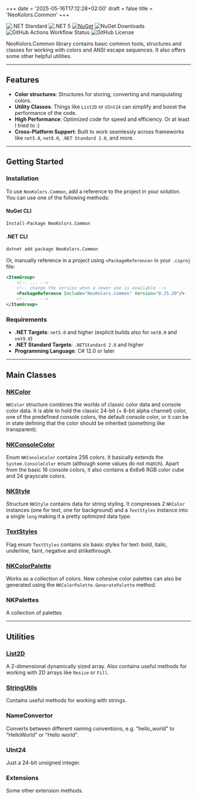 ﻿+++
date = '2025-05-16T17:12:28+02:00'
draft = false
title = 'NeoKolors.Common'
+++

![.NET Standard](https://img.shields.io/badge/.NET-Standard2.0-89b4fa?style=for-the-badge&labelColor=6c7086)
![.NET 5](https://img.shields.io/badge/.NET-5.0-cba6f7?style=for-the-badge&labelColor=6c7086)
[![NuGet](https://img.shields.io/nuget/v/NeoKolors.Common?color=f5c2e7&style=for-the-badge&labelColor=6c7086)](https://www.nuget.org/packages/NeoKolors.Common)
![NuGet Downloads](https://img.shields.io/nuget/dt/NeoKolors.Common?color=a6e3a1&style=for-the-badge&labelColor=6c7086)
![GitHub Actions Workflow Status](https://img.shields.io/github/actions/workflow/status/KryKomDev/NeoKolors/build-common.yml?style=for-the-badge&labelColor=%236c7086&color=%23f9e2af)
![GitHub License](https://img.shields.io/github/license/KryKomDev/NeoKolors?style=for-the-badge&labelColor=%236c7086&color=%23fab387)

NeoKolors.Common library contains basic common tools, structures and classes
for working with colors and ANSI escape sequences. It also offers some other 
helpful utilities.

---

## Features
- **Color structures**: Structures for storing, converting and manipulating colors.
- **Utility Classes**: Things like `List2D` or `UInt24` can simplify and boost the performance of the code. 
- **High Performance**: Optimized code for speed and efficiency. Or at least I tried to :)
- **Cross-Platform Support**: Built to work seamlessly across frameworks like `net5.0`, `net8.0`, `.NET Standard 2.0`, and more.

---

## Getting Started

### Installation

To use `NeoKolors.Common`, add a reference to the project in your solution. You can use one of the following methods:

#### NuGet CLI

``` bash
Install-Package NeoKolors.Common
```

#### .NET CLI

``` bash
dotnet add package NeoKolors.Common
```

Or, manually reference in a project using `<PackageReference>` in your `.csproj` file:

``` xml
<ItemGroup>
    <!-- ... -->
    <!-- change the version when a newer one is available -->
    <PackageReference Include="NeoKolors.Common" Version="0.25.20"/> 
    <!-- ... -->
</ItemGroup>
```

### Requirements

- **.NET Targets**: `net5.0` and higher (explicit builds also for `net8.0` and `net9.0`) 
- **.NET Standard Targets**: `.NETStandard 2.0` and higher
- **Programming Language**: C# 12.0 or later

---

## Main Classes

### [NKColor](nkcolor)

`NKColor` structure combines the worlds of classic color data and console color data.
It is able to hold the classic 24-bit (+ 8-bit alpha channel) color, one of the predefined 
console colors, the default console color, or it can be in state defining that the color
should be inherited (something like transparent).

### [NKConsoleColor](nkconsolecolor)

Enum `NKConoleColor` contains 256 colors. It basically extends the `System.ConsoleColor` enum 
(although some values do not match). Apart from the basic 16 console colors, it also 
contains a 6x6x6 RGB color cube and 24 grayscale colors.

### [NKStyle](nkstyle)

Structure `NKStyle` contains data for string styling. It compresses 2 `NKColor` instances
(one for text, one for background) and a `TextStyles` instance into a single `long` making
it a pretty optimized data type.

### [TextStyles](textstyles)

Flag enum `TextStyles` contains six basic styles for text: bold, italic, underline, faint, 
negative and strikethrough.

### [NKColorPalette](palette)

Works as a collection of colors. New cohesive color palettes can also be generated using the
`NKColorPalette.GeneratePalette` method.

### NKPalettes 

A collection of palettes

---

## Utilities

### [List2D](util/list2d)

A 2-dimensional dynamically sized array. Also contains useful methods 
for working with 2D arrays like `Resize` or `Fill`. 

### [StringUtils](util/stringutils)

Contains useful methods for working with strings.

### NameConvertor

Converts between different naming conventions, e.g. "hello_world" to "HelloWorld" or "Hello world".

### UInt24

Just a 24-bit unsigned integer.

### Extensions

Some other extension methods.